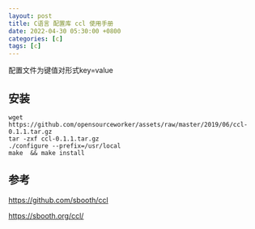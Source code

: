 ```yaml
---
layout: post
title: C语言 配置库 ccl 使用手册
date: 2022-04-30 05:30:00 +0800
categories: [c]
tags: [c]
---
```

配置文件为键值对形式key=value

## 安装
```
wget https://github.com/opensourceworker/assets/raw/master/2019/06/ccl-0.1.1.tar.gz
tar -zxf ccl-0.1.1.tar.gz
./configure --prefix=/usr/local
make  && make install
```
## 参考
https://github.com/sbooth/ccl

https://sbooth.org/ccl/